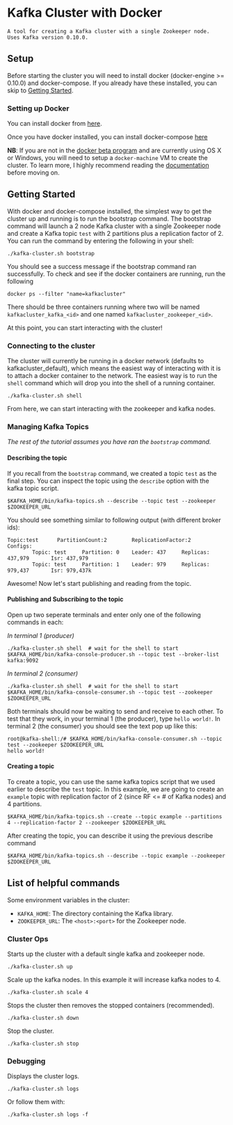 # Kafka Cluster with Docker

```
A tool for creating a Kafka cluster with a single Zookeeper node.
Uses Kafka version 0.10.0.
```

## Setup

Before starting the cluster you will need to install docker
(docker-engine >= 0.10.0) and docker-compose. If you already have these
installed, you can skip to [Getting Started](#getting-started).


### Setting up Docker

You can install docker from [here](https://docs.docker.com/engine/installation/).

Once you have docker installed, you can install docker-compose [here](https://docs.docker.com/compose/install/)

**NB**: If you are not in the [docker beta program](https://blog.docker.com/2016/03/docker-for-mac-windows-beta/)
and are currently using OS X or Windows, you will need to setup a `docker-machine` VM to create the cluster. To learn
more, I highly recommend reading the [documentation](https://docs.docker.com/machine/get-started/)
before moving on.


## Getting Started

With docker and docker-compose installed, the simplest way to get the cluster
up and running is to run the bootstrap command. The bootstrap command will
launch a 2 node Kafka cluster with a single Zookeeper node and create a Kafka
topic `test` with 2 partitions plus a replication factor of 2. You can run the
command by entering the following in your shell:

```
./kafka-cluster.sh bootstrap
```

You should see a success message if the bootstrap command ran successfully. To
check and see if the docker containers are running, run the following

```
docker ps --filter "name=kafkacluster"
```

There should be three containers running where two will be named
`kafkacluster_kafka_<id>` and one named `kafkacluster_zookeeper_<id>`.

At this point, you can start interacting with the cluster!


### Connecting to the cluster

The cluster will currently be running in a docker network (defaults to
kafkacluster_default), which means the easiest way of interacting with it
is to attach a docker container to the network. The easiest way is to run
the `shell` command which will drop you into the shell of a running container.

```
./kafka-cluster.sh shell
```

From here, we can start interacting with the zookeeper and kafka nodes.


### Managing Kafka Topics

_The rest of the tutorial assumes you have ran the `bootstrap` command._


#### Describing the topic

If you recall from the `bootstrap` command, we created a topic `test` as the
final step. You can inspect the topic using the `describe` option with the
kafka topic script.

```
$KAFKA_HOME/bin/kafka-topics.sh --describe --topic test --zookeeper $ZOOKEEPER_URL
```

You should see something similar to following output (with different broker ids):

```
Topic:test      PartitionCount:2        ReplicationFactor:2     Configs:
        Topic: test     Partition: 0    Leader: 437     Replicas: 437,979       Isr: 437,979
        Topic: test     Partition: 1    Leader: 979     Replicas: 979,437       Isr: 979,437k
```

Awesome! Now let's start publishing and reading from the topic.


#### Publishing and Subscribing to the topic

Open up two seperate terminals and enter only one of the following commands in each:

_In terminal 1 (producer)_
```
./kafka-cluster.sh shell  # wait for the shell to start
$KAFKA_HOME/bin/kafka-console-producer.sh --topic test --broker-list kafka:9092
```

_In terminal 2 (consumer)_
```
./kafka-cluster.sh shell  # wait for the shell to start
$KAFKA_HOME/bin/kafka-console-consumer.sh --topic test --zookeeper $ZOOKEEPER_URL
```

Both terminals should now be waiting to send and receive to each other. To test that they
work, in your terminal 1 (the producer), type `hello world!`. In terminal 2 (the consumer)
you should see the text pop up like this:

```
root@kafka-shell:/# $KAFKA_HOME/bin/kafka-console-consumer.sh --topic test --zookeeper $ZOOKEEPER_URL
hello world!
```


#### Creating a topic

To create a topic, you can use the same kafka topics script that we used earlier to
describe the `test` topic. In this example, we are going to create an `example` topic
with replication factor of 2 (since RF <= # of Kafka nodes) and 4 partitions.

```
$KAFKA_HOME/bin/kafka-topics.sh --create --topic example --partitions 4 --replication-factor 2 --zookeeper $ZOOKEEPER_URL 
```

After creating the topic, you can describe it using the previous describe command

```
$KAFKA_HOME/bin/kafka-topics.sh --describe --topic example --zookeeper $ZOOKEEPER_URL
```


## List of helpful commands

Some environment variables in the cluster:
* `KAFKA_HOME`: The directory containing the Kafka library.
* `ZOOKEEPER_URL`: The `<host>:<port>` for the Zookeeper node.


### Cluster Ops

Starts up the cluster with a default single kafka and zookeeper node.
```
./kafka-cluster.sh up
```

Scale up the kafka nodes. In this example it will increase kafka nodes to 4.
```
./kafka-cluster.sh scale 4
```

Stops the cluster then removes the stopped containers (recommended).
```
./kafka-cluster.sh down
```

Stop the cluster.
```
./kafka-cluster.sh stop
```

### Debugging

Displays the cluster logs.
```
./kafka-cluster.sh logs
```
Or follow them with:
```
./kafka-cluster.sh logs -f
```
